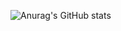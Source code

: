 
![Anurag's GitHub stats](https://github-readme-stats.vercel.app/api?username=사용자ID&show_icons=true&theme=radical)



